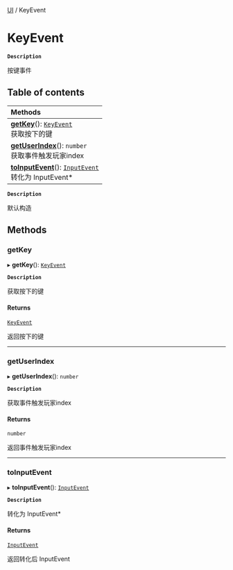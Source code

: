 [UI](../modules/UI.UI.md) / KeyEvent

# KeyEvent <Badge type="tip" text="Class" /> 

**`Description`**

按键事件

## Table of contents

| Methods |
| :-----|
| **[getKey](UI.KeyEvent.md#getkey)**(): [`KeyEvent`](UI.KeyEvent.md) <br> 获取按下的键|
| **[getUserIndex](UI.KeyEvent.md#getuserindex)**(): `number` <br> 获取事件触发玩家index|
| **[toInputEvent](UI.KeyEvent.md#toinputevent)**(): [`InputEvent`](UI.InputEvent.md) <br> 转化为 InputEvent*|

**`Description`**

默认构造

## Methods

### getKey  

▸ **getKey**(): [`KeyEvent`](UI.KeyEvent.md) <Badge type="tip" text="other" />

**`Description`**

获取按下的键


#### Returns

[`KeyEvent`](UI.KeyEvent.md)

返回按下的键

___

### getUserIndex  

▸ **getUserIndex**(): `number` <Badge type="tip" text="other" />

**`Description`**

获取事件触发玩家index


#### Returns

`number`

返回事件触发玩家index

___

### toInputEvent  

▸ **toInputEvent**(): [`InputEvent`](UI.InputEvent.md) <Badge type="tip" text="other" />

**`Description`**

转化为 InputEvent*


#### Returns

[`InputEvent`](UI.InputEvent.md)

返回转化后 InputEvent
